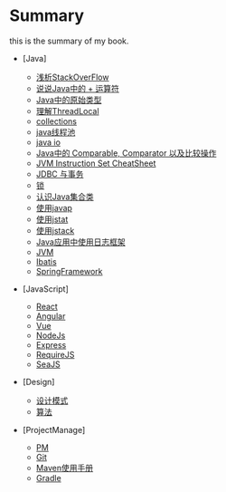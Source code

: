 # Summary

this is the summary of my book.

* [Java]
    * [浅析StackOverFlow](Java/core/StackOverFlow.md)
    * [说说Java中的 + 运算符](Java/core/plusInJava.md)
    * [Java中的原始类型](Java/core/autoboxInJava.md)
    * [理解ThreadLocal](Java/core/ThreadLocal.md)
    * [collections](Java/core/collections.md)
    * [java线程池](Java/core/executors.md)
    * [java io](Java/core/io.md)
    * [Java中的 Comparable, Comparator 以及比较操作](Java/core/compare.md)
    * [JVM Instruction Set CheatSheet](Java/core/bytecode.md)
    * [JDBC 与事务](Java/core/JDBC.md)
    * [锁](Java/core/lock.md)
    * [认识Java集合类](Java/core/collections.md)
    * [使用javap](Java/tools/javap.md)
    * [使用jstat](Java/tools/jstat.md)
    * [使用jstack](Java/tools/jstack.md)
    * [Java应用中使用日志框架](Java/tools/log.md)
    * [JVM](Java/core/JVM.md)
    * [Ibatis](Java/framework/ibatis.md)
    * [SpringFramework](Java/framework/spring.md)

* [JavaScript]
    * [React](JavaScript/framework/react.js.md)
    * [Angular](JavaScript/framework/angular.js.md)
    * [Vue](JavaScript/framework/vue.js.md)
    * [NodeJs](JavaScript/framework/node.js.md)
    * [Express](JavaScript/framework/express.md)
    * [RequireJS](JavaScript/framework/require.js.md)
    * [SeaJS](JavaScript/framework/sea.js.md)

* [Design]
    * [设计模式](design/DP.md)
    * [算法](design/算法.md)

* [ProjectManage]
    * [PM](PM/PM.md)
    * [Git](PM/git.md)
    * [Maven使用手册](Java/tools/maven.md)
    * [Gradle](PM/gradle.md)

